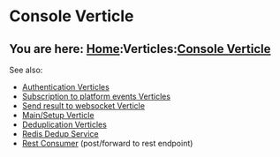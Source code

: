 # Console Verticle

## You are here: [Home](../index.md):Verticles:[Console Verticle](console.md)

See also:

- [Authentication Verticles](auth.md)
- [Subscription to platform events Verticles](platform.md)
- [Send result to websocket Verticle](websocket.md)
- [Main/Setup Verticle](main.md)
- [Deduplication Verticles](dedup.md)
- [Redis Dedup Service](redis.md)
- [Rest Consumer](restconsumer.md) (post/forward to rest endpoint)
